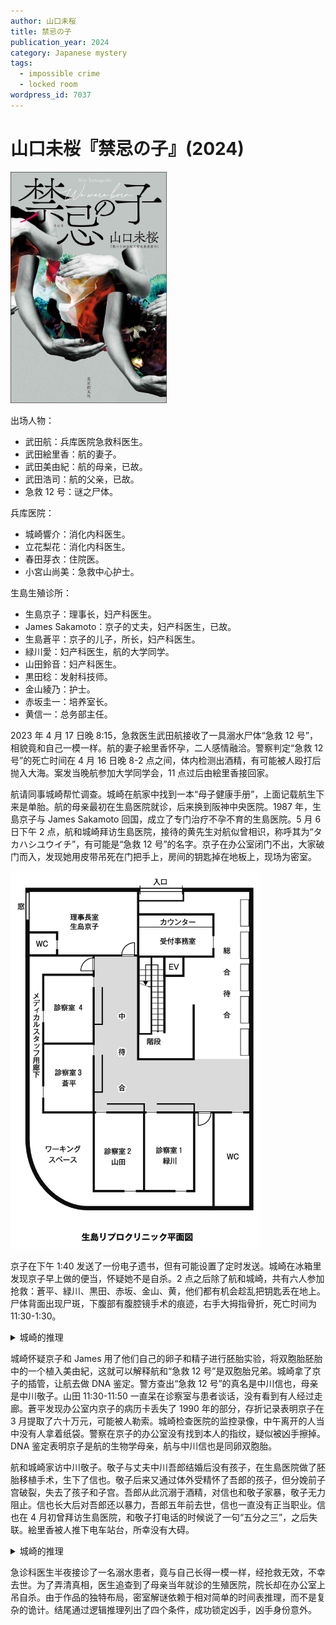 ```yaml
---
author: 山口未桜
title: 禁忌の子
publication_year: 2024
category: Japanese mystery
tags:
  - impossible crime
  - locked room
wordpress_id: 7037
---
```


# 山口未桜『禁忌の子』(2024)

<img src=images/2024_cover.jpg width=250/>

出场人物：
* 武田航：兵库医院急救科医生。
* 武田絵里香：航的妻子。
* 武田美由紀：航的母亲，已故。
* 武田浩司：航的父亲，已故。
* 急救 12 号：谜之尸体。

兵库医院：
* 城崎響介：消化内科医生。
* 立花梨花：消化内科医生。
* 春田芽衣：住院医。
* 小宮山尚美：急救中心护士。

生島生殖诊所：
* 生島京子：理事长，妇产科医生。
* James Sakamoto：京子的丈夫，妇产科医生，已故。
* 生島蒼平：京子的儿子，所长，妇产科医生。
* 緑川愛：妇产科医生，航的大学同学。
* 山田鈴音：妇产科医生。
* 黒田稔：发射科技师。
* 金山綾乃：护士。
* 赤坂圭一：培养室长。
* 黄信一：总务部主任。

2023 年 4 月 17 日晚 8:15，急救医生武田航接收了一具溺水尸体“急救 12 号”，相貌竟和自己一模一样。航的妻子絵里香怀孕，二人感情融洽。警察判定“急救 12 号”的死亡时间在 4 月 16 日晚 8-2 点之间，体内检测出酒精，有可能被人殴打后抛入大海。案发当晚航参加大学同学会，11 点过后由絵里香接回家。

航请同事城崎帮忙调查。城崎在航家中找到一本“母子健康手册”，上面记载航生下来是单胎。航的母亲最初在生島医院就诊，后来换到阪神中央医院。1987 年，生島京子与 James Sakamoto 回国，成立了专门治疗不孕不育的生島医院。5 月 6 日下午 2 点，航和城崎拜访生島医院，接待的黄先生对航似曾相识，称呼其为“タカハシユウイチ”，有可能是“急救 12 号”的名字。京子在办公室闭门不出，大家破门而入，发现她用皮带吊死在门把手上，房间的钥匙掉在地板上，现场为密室。

<img src=images/2024_clinic.jpg width=400/>

京子在下午 1:40 发送了一份电子遗书，但有可能设置了定时发送。城崎在冰箱里发现京子早上做的便当，怀疑她不是自杀。2 点之后除了航和城崎，共有六人参加抢救：蒼平、緑川、黒田、赤坂、金山、黄，他们都有机会趁乱把钥匙丢在地上。尸体背面出现尸斑，下腹部有腹腔镜手术的痕迹，右手大拇指骨折，死亡时间为 11:30-1:30。

<details><summary>城崎的推理</summary>
除了黄以外没人知道航和城崎下午来访，正常情况下医院晚 7 点关门，那时候才会发现尸体。凶手如果不是黄，想要趁乱放回房间钥匙，必须 7 点还在医院。緑川下午去接孩子，黒田不能携带金属钥匙进入 MRI 室，金山计划下午 6:30 早退，所以这三人不是凶手。
</details>

城崎怀疑京子和 James 用了他们自己的卵子和精子进行胚胎实验，将双胞胎胚胎中的一个植入美由紀，这就可以解释航和“急救 12 号”是双胞胎兄弟。城崎拿了京子的插管，让航去做 DNA 鉴定。警方查出“急救 12 号”的真名是中川信也，母亲是中川敬子。山田 11:30-11:50 一直呆在诊察室与患者谈话，没有看到有人经过走廊。蒼平发现办公室内京子的病历卡丢失了 1990 年的部分，存折记录表明京子在 3 月提取了六十万元，可能被人勒索。城崎检查医院的监控录像，中午离开的人当中没有人拿着纸袋。警察在京子的办公室没有找到本人的指纹，疑似被凶手擦掉。DNA 鉴定表明京子是航的生物学母亲，航与中川信也是同卵双胞胎。

航和城崎家访中川敬子。敬子与丈夫中川吾郎结婚后没有孩子，在生島医院做了胚胎移植手术，生下了信也。敬子后来又通过体外受精怀了吾郎的孩子，但分娩前子宫破裂，失去了孩子和子宫。吾郎从此沉溺于酒精，对信也和敬子家暴，敬子无力阻止。信也长大后对吾郎还以暴力，吾郎五年前去世，信也一直没有正当职业。信也在 4 月初曾拜访生島医院，和敬子打电话的时候说了一句“五分之三”，之后失联。絵里香被人推下电车站台，所幸没有大碍。

<details><summary>城崎的推理</summary>
之前的推理排除了緑川、黒田、金山。去京子办公室必须经过员工通道或走廊，金山一直工作到 12 点，所以 12 点前无人能使用员工通道，而山田证实 11:30-11:50 无人经过走廊。如果凶手在 11:30-12:00 之间犯案，只有 11:50-12:00 这个窗口。蒼平 11:20 坐出租车离开，赤坂 11:43 离开，二人都在 2 点之后回到医院，所以他们不是凶手。黄没有离开医院，无法拿走病历，也不是凶手。所有人都不可能是凶手，所以京子是自杀，她因为手指骨折无法手写遗书，所以在电脑上写了遗书。京子双膝到小腿上有左右对称的红黑色尸斑（伏线），是尸体以正坐姿势吊在门把上所致，如果凶手开门离开，必将破坏尸体的正坐姿势，所以不存在凶手。

京子当年移植了五个胚胎，诞生了三个婴儿（即“五分之三”），分别为：武田航、中川信也、凶手 X。京子下午见到 X，意识到 X 杀了信也，所以决意自杀，抹去房间的指纹是为了保护 X。X 拿走了京子的病历。X 满足以下条件：

1. 案发当日能从医院带走病历。
2. 即使走向候诊区也不会被怀疑。
3. 出生于 1989 年 4 月至 1994 年 1 月之间。
4. 知道航和城崎下午 2 点约见京子，所以拿走病历，以免被航看到。

凶手是絵里香，她是航的同卵双胞胎妹妹。4 月 16 日晚信也冒充航回家，强奸了絵里香（因为 DNA 相同，所以不怕精液鉴定），絵里香将信也反杀，弃尸大海。金山在站台看到絵里香有自杀倾向，所以抢先把她推下站台，阻止自杀。结尾絵里香产下一女，即“禁忌之子”。
</details>

急诊科医生半夜接诊了一名溺水患者，竟与自己长得一模一样，经抢救无效，不幸去世。为了弄清真相，医生追查到了母亲当年就诊的生殖医院，院长却在办公室上吊自杀。由于作品的独特布局，密室解谜依赖于相对简单的时间表推理，而不是复杂的诡计。结尾通过逻辑推理列出了四个条件，成功锁定凶手，凶手身份意外。